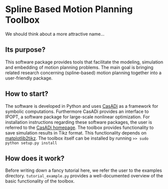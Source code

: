 # Spline Based Motion Planning Toolbox
We should think about a more attractive name...

## Its purpose?
This software package provides tools that facilitate the modeling, simulation and embedding of motion planning problems. The main goal is bringing related research concerning (spline-based) motion planning together into a user-friendly package.

## How to start?
The software is developed in Python and uses [CasADi](https://github.com/casadi/casadi/wiki) as a framework for symbolic computations. Furthermore CasADi provides an interface to IPOPT, a software package for large-scale nonlinear optimization. For installation instructions regarding these software packages, the user is referred to the [CasADi homepage](https://github.com/casadi/casadi/wiki).
The toolbox provides functionality to save simulation results in Tikz format. This functionality depends on [matplotlib2tikz](https://github.com/nschloe/matplotlib2tikz).
The toolbox itself can be installed by running
    `>> sudo python setup.py install`

## How does it work?
Before writing down a fancy tutorial here, we refer the user to the examples directory. `tutorial_example.py` provides a well-documented overview of the basic functionality of the toolbox.
